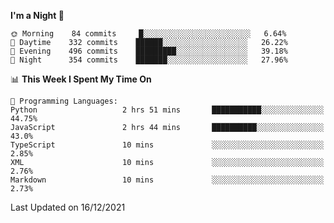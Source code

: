 <!--START_SECTION:waka-->
**I'm a Night 🦉** 

```text
🌞 Morning    84 commits     █░░░░░░░░░░░░░░░░░░░░░░░░   6.64% 
🌆 Daytime    332 commits    ██████░░░░░░░░░░░░░░░░░░░   26.22% 
🌃 Evening    496 commits    █████████░░░░░░░░░░░░░░░░   39.18% 
🌙 Night      354 commits    ███████░░░░░░░░░░░░░░░░░░   27.96%

```


📊 **This Week I Spent My Time On** 

```text
💬 Programming Languages: 
Python                   2 hrs 51 mins       ███████████░░░░░░░░░░░░░░   44.75% 
JavaScript               2 hrs 44 mins       ██████████░░░░░░░░░░░░░░░   43.0% 
TypeScript               10 mins             ░░░░░░░░░░░░░░░░░░░░░░░░░   2.85% 
XML                      10 mins             ░░░░░░░░░░░░░░░░░░░░░░░░░   2.76% 
Markdown                 10 mins             ░░░░░░░░░░░░░░░░░░░░░░░░░   2.73%

```


 Last Updated on 16/12/2021
<!--END_SECTION:waka-->
